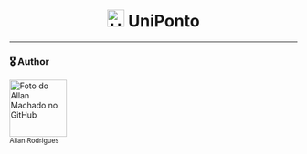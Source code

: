 <h1 align="center">
  <img alt="UniPonto" title="UniPonto" src="https://github.com/allanrodriguesmachado/UniPonto/blob/main/.github/favicon.png" width="30px" /> UniPonto
</h1>


---
<h3>🎖️ Author</h3>

[<img src="https://avatars.githubusercontent.com/u/54523516?v=4" width="100px;" alt="Foto do Allan Machado no GitHub"/>
<br><sub>Allan Rodrigues</sub>](https://github.com/allanrodriguesmachado)  
